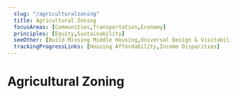 ```yaml
---
  slug: "/agriculturalzoning"
  title: Agricultural Zoning
  focusAreas: [Communities,Transportation,Economy]
  principles: [Equity,Sustainability]
  seeOther: [Build Missing Middle Housing,Universal Design & Visitability,Infill Ordinances]
  trackingProgressLinks: [Housing Affordability,Income Disparities]
---
```

# Agricultural Zoning